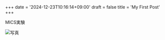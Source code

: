 +++
date = '2024-12-23T10:16:14+09:00'
draft = false
title = 'My First Post'
+++


MICS実験


![写真](/images/caby.PNG)
